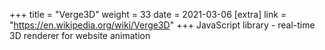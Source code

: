 +++
title = "Verge3D"
weight = 33
date = 2021-03-06
[extra]
link = "https://en.wikipedia.org/wiki/Verge3D"
+++
JavaScript library - real-time 3D renderer for website animation

